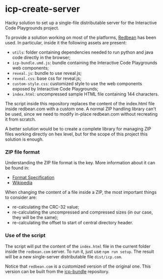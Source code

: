 # icp-create-server
Hacky solution to set up a single-file distributable server for the Interactive Code Playgrounds project.

To provide a solution working on most of the platforms, [Redbean](https://redbean.dev) has been used. In particular, inside it the following assets are present:
- `utils`: folder containing dependencies needed to run python and java code directly in the browser;
- `icp-bundle.umd.js`: bundle containing the Interactive Code Playgrounds web components;
- `reveal.js`: bundle to use reveal.js;
- `reveal.css`: base css for reveal.js;
- `custom-style.css`: customized style to use the web components exposed by Interactive Code Playgrounds;
- `index.html`: uncompressed sample HTML file containing 144 characters.

The script inside this repository replaces the content of the index.html file inside redbean.com with a custom one. A normal ZIP handling library can't be used, since we need to modify in-place redbean.com without recreating it from scratch.

A better solution would be to create a complete library for managing ZIP files working directly on hex level, but for the scope of this project this solution is enough.

### ZIP file format
Understanding the ZIP file format is the key. More information about it can be found in:
- [Format Specification](https://pkware.cachefly.net/webdocs/casestudies/APPNOTE.TXT)
- [Wikipedia](https://en.wikipedia.org/wiki/ZIP_(file_format))

When changing the content of a file inside a ZIP, the most important things to consider are:
- re-calculating the CRC-32 value;
- re-calculating the uncompressed and compressed sizes (in our case, they will be the same);
- re-calculating the offset to start of central directory header.

### Use of the script
The script will put the content of the `index.html` file in the current folder inside the `redbean.com` server. To run it, just use `npm run setup`.
The result will be a new single-server distributable file `dist/icp.com`.

Notice that `redbean.com` is a customized version of the original one. This version can be built from the [icp-bundle](https://github.com/lucademenego99/icp-bundle) repository.
